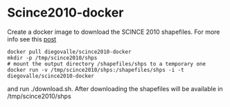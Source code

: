 # Scince2010-docker

Create a docker image to download the SCINCE 2010 shapefiles. For more info see this [post](https://blog.diegovalle.net/shapefiles-of-mexico-agebs-manzanas-etc-es.html)


```
docker pull diegovalle/scince2010-docker
mkdir -p /tmp/scince2010/shps
# mount the output directory /shapefiles/shps to a temporary one
docker run -v /tmp/scince2010/shps:/shapefiles/shps -i -t diegovalle/scince2010-docker
```

and run ./download.sh. After downloading the shapefiles will be available in /tmp/scince2010/shps


